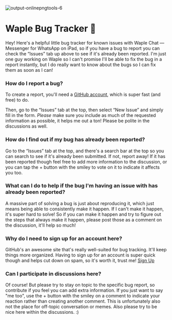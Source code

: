 ![output-onlinepngtools-6](https://user-images.githubusercontent.com/83570000/122682701-ac7f3d00-d218-11eb-93dd-de2230e4c22f.png)

# Waple Bug Tracker 🐛

Hey! Here's a helpful little bug tracker for known issues with Waple Chat — Messenger for WhatsApp on iPad, so if you have a bug to report you can check the “Issues” tab up above to see if it's already been reported. I'm just one guy working on Waple so I can't promise I'll be able to fix the bug in a report instantly, but I do really want to know about the bugs so I can fix them as soon as I can! 

### How do I report a bug?

To create a report, you'll need a [GitHub account](https://github.com/), which is super fast (and free) to do.

Then, go to the “Issues” tab at the top, then select “New Issue” and simply fill in the form. *Please* make sure you include as much of the requested information as possible, it helps me out a ton! Please be polite in the discussions as well.

### How do I find out if my bug has already been reported?

Go to the “Issues” tab at the top, and there's a search bar at the top so you can search to see if it's already been submitted. If not, report away! If it has been reported though feel free to add more information to the discussion, or you can tap the + button with the smiley to vote on it to indicate it affects you too. 

### What can I do to help if the bug I'm having an issue with has already been reported?

A massive part of solving a bug is just about reproducing it, which just means being able to consistently make it happen. If I can't make it happen, it's super hard to solve! So if you can make it happen and try to figure out the steps that always make it happen, please post those as a comment on the discussion, it'll help so much!

### Why do I need to sign up for an account here?

GitHub's an awesome site that's really well-suited for bug tracking. It'll keep things more organized. Having to sign up for an account is super quick though and helps cut down on spam, so it's worth it, trust me! [Sign Up](https://github.com/)

### Can I participate in discussions here?

Of course! But please try to stay on topic to the specific bug report, so contribute if you feel you can add extra information. If you just want to say "me too", use the + button with the smiley on a comment to indicate your reaction rather than creating another comment. This is unfortunately also not the place for off-topic conversation or memes. Also please try to be nice here within the discussions. :)
